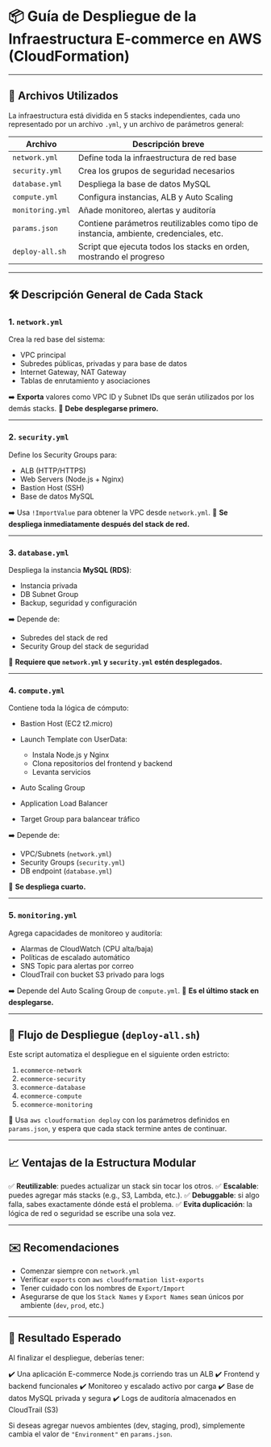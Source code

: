 # 📦 Guía de Despliegue de la Infraestructura E-commerce en AWS (CloudFormation)

---

## 📁 Archivos Utilizados

La infraestructura está dividida en 5 stacks independientes, cada uno representado por un archivo `.yml`, y un archivo de parámetros general:

| Archivo          | Descripción breve                                                                      |
| ---------------- | -------------------------------------------------------------------------------------- |
| `network.yml`    | Define toda la infraestructura de red base                                             |
| `security.yml`   | Crea los grupos de seguridad necesarios                                                |
| `database.yml`   | Despliega la base de datos MySQL                                                       |
| `compute.yml`    | Configura instancias, ALB y Auto Scaling                                               |
| `monitoring.yml` | Añade monitoreo, alertas y auditoría                                                   |
| `params.json`    | Contiene parámetros reutilizables como tipo de instancia, ambiente, credenciales, etc. |
| `deploy-all.sh`  | Script que ejecuta todos los stacks en orden, mostrando el progreso                    |

---

## 🛠️ Descripción General de Cada Stack

### 1. `network.yml`

Crea la red base del sistema:

* VPC principal
* Subredes públicas, privadas y para base de datos
* Internet Gateway, NAT Gateway
* Tablas de enrutamiento y asociaciones

➡️ **Exporta** valores como VPC ID y Subnet IDs que serán utilizados por los demás stacks.
📌 **Debe desplegarse primero.**

---

### 2. `security.yml`

Define los Security Groups para:

* ALB (HTTP/HTTPS)
* Web Servers (Node.js + Nginx)
* Bastion Host (SSH)
* Base de datos MySQL

➡️ Usa `!ImportValue` para obtener la VPC desde `network.yml`.
📌 **Se despliega inmediatamente después del stack de red.**

---

### 3. `database.yml`

Despliega la instancia **MySQL (RDS)**:

* Instancia privada
* DB Subnet Group
* Backup, seguridad y configuración

➡️ Depende de:

* Subredes del stack de red
* Security Group del stack de seguridad

📌 **Requiere que `network.yml` y `security.yml` estén desplegados.**

---

### 4. `compute.yml`

Contiene toda la lógica de cómputo:

* Bastion Host (EC2 t2.micro)
* Launch Template con UserData:

  * Instala Node.js y Nginx
  * Clona repositorios del frontend y backend
  * Levanta servicios
* Auto Scaling Group
* Application Load Balancer
* Target Group para balancear tráfico

➡️ Depende de:

* VPC/Subnets (`network.yml`)
* Security Groups (`security.yml`)
* DB endpoint (`database.yml`)

📌 **Se despliega cuarto.**

---

### 5. `monitoring.yml`

Agrega capacidades de monitoreo y auditoría:

* Alarmas de CloudWatch (CPU alta/baja)
* Políticas de escalado automático
* SNS Topic para alertas por correo
* CloudTrail con bucket S3 privado para logs

➡️ Depende del Auto Scaling Group de `compute.yml`.
📌 **Es el último stack en desplegarse.**

---

## 🚀 Flujo de Despliegue (`deploy-all.sh`)

Este script automatiza el despliegue en el siguiente orden estricto:

1. `ecommerce-network`
2. `ecommerce-security`
3. `ecommerce-database`
4. `ecommerce-compute`
5. `ecommerce-monitoring`

🔧 Usa `aws cloudformation deploy` con los parámetros definidos en `params.json`, y espera que cada stack termine antes de continuar.

---

## 📈 Ventajas de la Estructura Modular

✅ **Reutilizable**: puedes actualizar un stack sin tocar los otros.
✅ **Escalable**: puedes agregar más stacks (e.g., S3, Lambda, etc.).
✅ **Debuggable**: si algo falla, sabes exactamente dónde está el problema.
✅ **Evita duplicación**: la lógica de red o seguridad se escribe una sola vez.

---

## ✉️ Recomendaciones

* Comenzar siempre con `network.yml`
* Verificar `exports` con `aws cloudformation list-exports`
* Tener cuidado con los nombres de `Export/Import`
* Asegurarse de que los `Stack Names` y `Export Names` sean únicos por ambiente (`dev`, `prod`, etc.)

---

## 🌟 Resultado Esperado

Al finalizar el despliegue, deberías tener:

✔️ Una aplicación E-commerce Node.js corriendo tras un ALB
✔️ Frontend y backend funcionales
✔️ Monitoreo y escalado activo por carga
✔️ Base de datos MySQL privada y segura
✔️ Logs de auditoría almacenados en CloudTrail (S3)

Si deseas agregar nuevos ambientes (dev, staging, prod), simplemente cambia el valor de `"Environment"` en `params.json`.
